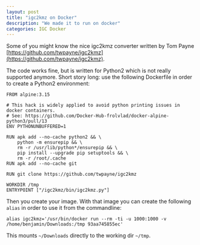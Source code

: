 ```yaml
---
layout: post
title: "igc2kmz on Docker"
description: "We made it to run on docker"
categories: IGC Docker
---
```


Some of you might know the nice igc2kmz converter written by Tom Payne [https://github.com/twpayne/igc2kmz](https://github.com/twpayne/igc2kmz).

The code works fine, but is written for Python2 which is not really supported anymore.
Short story long: use the following Dockerfile in order to create a Python2 environment:

```
FROM alpine:3.15

# This hack is widely applied to avoid python printing issues in docker containers.
# See: https://github.com/Docker-Hub-frolvlad/docker-alpine-python3/pull/13
ENV PYTHONUNBUFFERED=1

RUN apk add --no-cache python2 && \
    python -m ensurepip && \
    rm -r /usr/lib/python*/ensurepip && \
    pip install --upgrade pip setuptools && \
    rm -r /root/.cache
RUN apk add --no-cache git

RUN git clone https://github.com/twpayne/igc2kmz

WORKDIR /tmp
ENTRYPOINT ["/igc2kmz/bin/igc2kmz.py"]
```

Then you create your image. With that image you can create the following `alias` in order to use it from the commandline:

```
alias igc2kmz='/usr/bin/docker run --rm -ti -u 1000:1000 -v /home/benjamin/Downloads:/tmp 93aa745855ec'
```

This mounts `~/Downloads` directly to the working dir `~/tmp`.

